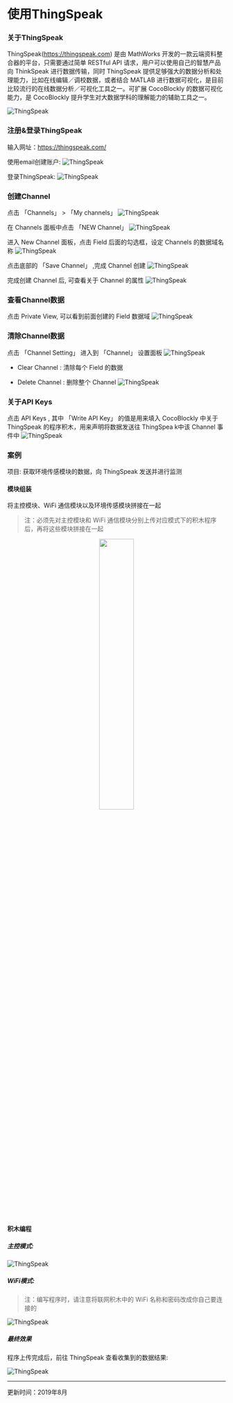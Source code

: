 # 使用ThingSpeak

### 关于ThingSpeak

ThingSpeak(https://thingspeak.com) 是由 MathWorks 开发的一款云端资料整合器的平台，只需要通过简单 RESTful API 请求，用户可以使用自己的智慧产品向 ThinkSpeak 进行数据传输，同时 ThingSpeak 提供足够强大的数据分析和处理能力，比如在线编辑／调校数据，或者结合 MATLAB 进行数据可视化，是目前比较流行的在线数据分析／可视化工具之一。可扩展 CocoBlockly 的数据可视化能力，是 CocoBlockly 提升学生对大数据学科的理解能力的辅助工具之一。

![ThingSpeak](../media/ThingSpeak_info.png)

### 注册&登录ThingSpeak

输入网址：https://thingspeak.com/

使用email创建账户:
![ThingSpeak](../media/ThingSpeak_signup.png)

登录ThingSpeak:
![ThingSpeak](../media/ThingSpeak_signin.png)


### 创建Channel

点击 「Channels」 > 「My channels」
![ThingSpeak](../media/ThingSpeak_channel_click.png)

在 Channels 面板中点击 「NEW Channel」
![ThingSpeak](../media/ThingSpeak_channel_new.png)

进入 New Channel 面板，点击 Field 后面的勾选框，设定 Channels 的数据域名称
![ThingSpeak](../media/ThingSpeak_channel_setField.png)

点击底部的 「Save Channel」 ,完成 Channel 创建
![ThingSpeak](../media/ThingSpeak_channel_create.png)

完成创建 Channel 后, 可查看关于 Channel 的属性
![ThingSpeak](../media/ThingSpeak_channel_option.png)

### 查看Channel数据

点击 Private View, 可以看到前面创建的 Field 数据域
![ThingSpeak](../media/ThingSpeak_channel_show.png)


### 清除Channel数据

点击 「Channel Setting」 进入到 「Channel」 设置面板
![ThingSpeak](../media/ThingSpeak_channel_setting_2.png)

* Clear Channel : 清除每个 Field 的数据

* Delete Channel : 删除整个 Channel
![ThingSpeak](../media/ThingSpeak_channel_setting.png)

### 关于API Keys

点击 API Keys , 其中 「Write API Key」 的值是用来填入 CocoBlockly 中关于 ThingSpeak 的程序积木，用来声明将数据发送往 ThingSpea k中该 Channel 事件中
![ThingSpeak](../media/ThingSpeak_channel_apikey.png)

### 案例

项目: 获取环境传感模块的数据，向 ThingSpeak 发送并进行监测

#### 模块组装

将主控模块、WiFi 通信模块以及环境传感模块拼接在一起

> 注：必须先对主控模块和 WiFi 通信模块分别上传对应模式下的积木程序后，再将这些模块拼接在一起

<div style="text-align:center;margin:0px 0 20px 0;">
  <img src="../media/cocoCloud_project_1.jpg" width=40%/>
  </div>

#### 积木编程

##### 主控模式:

![ThingSpeak](../media/ThingSpeak_example_main.png)

##### WiFi模式:

> 注：编写程序时，请注意将联网积木中的 WiFi 名称和密码改成你自己要连接的

![ThingSpeak](../media/ThingSpeak_example_wifi.png)

##### 最终效果

程序上传完成后，前往 ThingSpeak 查看收集到的数据结果:

![ThingSpeak](../media/ThingSpeak_example_res.png)

---
更新时间：2019年8月
